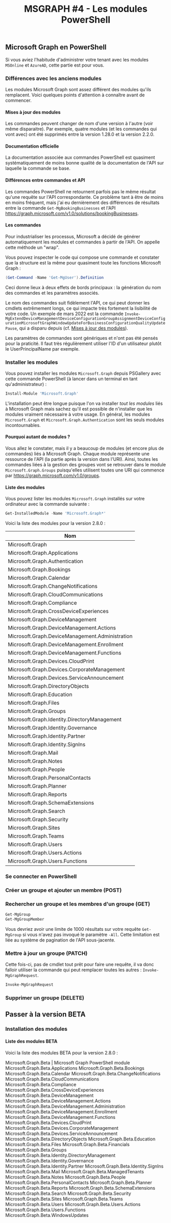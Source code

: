 ﻿---
layout: post
title: "MSGRAPH #4 - Les modules PowerShell"
description: "Travailler avec Microsoft Graph en PowerShell via les modules dédiés"
tableOfContent: "/2023/09/17/cours-msgraph-sommaire"
nextLink:
  name: "Partie 5"
  id: "/2023/09/17/cours-msgraph-005"
prevLink:
  name: "Partie 3"
  id: "/2023/09/17/cours-msgraph-003"
---

## Microsoft Graph en PowerShell

Si vous aviez l'habitude d'administrer votre tenant avec les modules `MSOnline` et `AzureAD`, cette partie est pour vous. 

### Différences avec les anciens modules

Les modules Microsoft Graph sont assez différent des modules qu'ils remplacent. Voici quelques points d'attention à connaître avant de commencer.

#### Mises à jour des modules

Les commandes peuvent changer de nom d'une version à l'autre (voir même disparaitre). Par exemple, quatre modules (et les commandes qui vont avec) ont été supprimés entre la version 1.28.0 et la version 2.2.0.

#### Documentation officielle

La documentation associée aux commandes PowerShell est quasiment systématiquement de moins bonne qualité de la documentation de l'API sur laquelle la commande se base.

#### Différences entre commandes et API

Les commandes PowerShell ne retournent parfois pas le même résultat qu'une requête sur l'API correspondante. Ce problème tant à être de moins en moins fréquent, mais j'ai eu dernièrement des différences de résultats entre la commande `Get-MgBookingBusinesses` et l'API <https://graph.microsoft.com/v1.0/solutions/bookingBusinesses>.

#### Les commandes

Pour industrialiser les processus, Microsoft a décidé de générer automatiquement les modules et commandes à partir de l'API. On appelle cette méthode un "wrap".

Vous pouvez inspecter le code qui compose une commande et constater que la structure est la même pour quasiment toute les fonctions Microsoft Graph :

```powershell
(Get-Command -Name 'Get-MgUser').Definition
```

Ceci donne lieux à deux effets de bords principaux : la génération du nom des commandes et les paramètres associés.

Le nom des commandes suit fidèlement l'API, ce qui peut donner les cmdlets extrêmement longs, ce qui impacte très fortement la lisibilité de votre code. Un exemple de mars 2022 est la commande `Invoke-MgExtendDeviceManagementDeviceConfigurationGroupAssignmentDeviceConfigurationMicrosoftGraphWindowUpdateForBusinessConfigurationQualityUpdatePause`, qui a disparu depuis (cf. [Mises à jour des modules](#mises-a-jour-des-modules)).

Les paramètres de commandes sont génériques et n'ont pas été pensés pour la praticité. Il faut très régulièrement utiliser l'ID d'un utilisateur plutôt le UserPrincipalName par exemple.

### Installer les modules

Vous pouvez installer les modules `Microsoft.Graph` depuis PSGallery avec cette commande PowerShell (à lancer dans un terminal en tant qu'administrateur) :

```powershell
Install-Module 'Microsoft.Graph'
```

L'installation peut être longue puisque l'on va installer *tout les modules* liés à Microsoft Graph mais sachez qu'il est possible de n'installer que les modules vraiment nécessaire à votre usage. En général, les modules `Microsoft.Graph` et `Microsoft.Graph.Authentication` sont les seuls modules incontournables.

#### Pourquoi autant de modules ?

Vous allez le constater, mais il y a beaucoup de modules (et encore plus de commandes) liés à Microsoft Graph. Chaque module représente une ressource de l'API (la partie après la version dans l'URI). Ainsi, toutes les commandes liées à la gestion des groupes vont se retrouver dans le module `Microsoft.Graph.Groups` puisqu'elles utilisent toutes une URI qui commence par <https://graph.microsoft.com/v1.0/groups>.

#### Liste des modules

Vous pouvez lister les modules `Microsoft.Graph` installés sur votre ordinateur avec la commande suivante :

```powershell
Get-InstalledModule -Name 'Microsoft.Graph*'
```

Voici la liste des modules pour la version 2.8.0 :

| Nom |
| --- |
| Microsoft.Graph |
| Microsoft.Graph.Applications |
| Microsoft.Graph.Authentication |
| Microsoft.Graph.Bookings |
| Microsoft.Graph.Calendar |
| Microsoft.Graph.ChangeNotifications |
| Microsoft.Graph.CloudCommunications |
| Microsoft.Graph.Compliance |
| Microsoft.Graph.CrossDeviceExperiences |
| Microsoft.Graph.DeviceManagement |
| Microsoft.Graph.DeviceManagement.Actions |
| Microsoft.Graph.DeviceManagement.Administration |
| Microsoft.Graph.DeviceManagement.Enrollment |
| Microsoft.Graph.DeviceManagement.Functions |
| Microsoft.Graph.Devices.CloudPrint |
| Microsoft.Graph.Devices.CorporateManagement |
| Microsoft.Graph.Devices.ServiceAnnouncement |
| Microsoft.Graph.DirectoryObjects |
| Microsoft.Graph.Education |
| Microsoft.Graph.Files |
| Microsoft.Graph.Groups |
| Microsoft.Graph.Identity.DirectoryManagement |
| Microsoft.Graph.Identity.Governance |
| Microsoft.Graph.Identity.Partner |
| Microsoft.Graph.Identity.SignIns |
| Microsoft.Graph.Mail |
| Microsoft.Graph.Notes |
| Microsoft.Graph.People |
| Microsoft.Graph.PersonalContacts |
| Microsoft.Graph.Planner |
| Microsoft.Graph.Reports |
| Microsoft.Graph.SchemaExtensions |
| Microsoft.Graph.Search |
| Microsoft.Graph.Security |
| Microsoft.Graph.Sites |
| Microsoft.Graph.Teams |
| Microsoft.Graph.Users |
| Microsoft.Graph.Users.Actions |
| Microsoft.Graph.Users.Functions |

### Se connecter en PowerShell

### Créer un groupe et ajouter un membre (POST)

### Rechercher un groupe et les membres d'un groupe (GET)

```powershell
Get-MgGroup
Get-MgGroupMember
```

Vous devriez avoir une limite de 1000 résultats sur votre requête `Get-MgGroup` si vous n'avez pas invoqué le paramètre `-All`. Cette limitation est liée au système de pagination de l'API sous-jacente.

### Mettre à jour un groupe (PATCH)

Cette fois-ci, pas de cmdlet tout prêt pour faire une requête, il va donc falloir utiliser la commande qui peut remplacer toutes les autres : `Invoke-MgGraphRequest`.

```powershell
Invoke-MgGraphRequest
```

### Supprimer un groupe (DELETE)

## Passer à la version BETA

### Installation des modules

#### Liste des modules BETA

Voici la liste des modules BETA pour la version 2.8.0 :

Microsoft.Graph.Beta | Microsoft Graph PowerShell module
Microsoft.Graph.Beta.Applications
Microsoft.Graph.Beta.Bookings
Microsoft.Graph.Beta.Calendar
Microsoft.Graph.Beta.ChangeNotifications
Microsoft.Graph.Beta.CloudCommunications
Microsoft.Graph.Beta.Compliance
Microsoft.Graph.Beta.CrossDeviceExperiences
Microsoft.Graph.Beta.DeviceManagement
Microsoft.Graph.Beta.DeviceManagement.Actions
Microsoft.Graph.Beta.DeviceManagement.Administration
Microsoft.Graph.Beta.DeviceManagement.Enrollment
Microsoft.Graph.Beta.DeviceManagement.Functions
Microsoft.Graph.Beta.Devices.CloudPrint
Microsoft.Graph.Beta.Devices.CorporateManagement
Microsoft.Graph.Beta.Devices.ServiceAnnouncement
Microsoft.Graph.Beta.DirectoryObjects
Microsoft.Graph.Beta.Education
Microsoft.Graph.Beta.Files
Microsoft.Graph.Beta.Financials
Microsoft.Graph.Beta.Groups
Microsoft.Graph.Beta.Identity.DirectoryManagement
Microsoft.Graph.Beta.Identity.Governance
Microsoft.Graph.Beta.Identity.Partner
Microsoft.Graph.Beta.Identity.SignIns
Microsoft.Graph.Beta.Mail
Microsoft.Graph.Beta.ManagedTenants
Microsoft.Graph.Beta.Notes
Microsoft.Graph.Beta.People
Microsoft.Graph.Beta.PersonalContacts
Microsoft.Graph.Beta.Planner
Microsoft.Graph.Beta.Reports
Microsoft.Graph.Beta.SchemaExtensions
Microsoft.Graph.Beta.Search
Microsoft.Graph.Beta.Security
Microsoft.Graph.Beta.Sites
Microsoft.Graph.Beta.Teams
Microsoft.Graph.Beta.Users
Microsoft.Graph.Beta.Users.Actions
Microsoft.Graph.Beta.Users.Functions
Microsoft.Graph.Beta.WindowsUpdates
